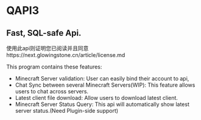 # QAPI3
## Fast, SQL-safe Api.
使用此api则证明您已阅读并且同意https://next.glowingstone.cn/article/license.md

This program contains these features:
- Minecraft Server validation: User can easily bind their account to api,
- Chat Sync between several Minecraft Servers(WIP): This feature allows users to chat across servers.
- Latest client file download: Allow users to download latest client.
- Minecraft Server Status Query: This api will automatically show latest server status.(Need Plugin-side support)
        
